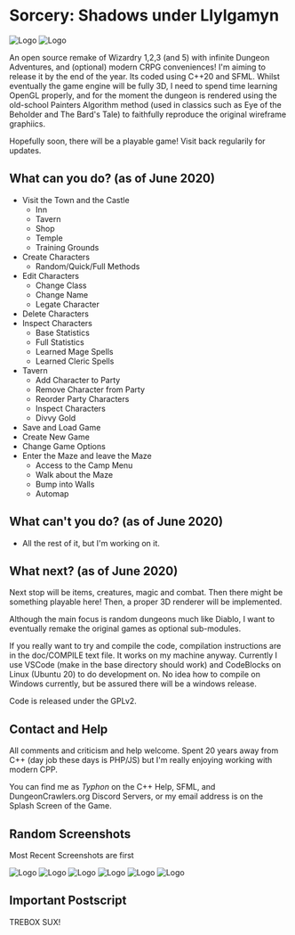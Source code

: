 # Sorcery: Shadows under Llylgamyn

![Logo](/promo/screen1.png)
![Logo](/promo/screen7.png)

An open source remake of Wizardry 1,2,3 (and 5) with infinite Dungeon
Adventures, and (optional) modern CRPG conveniences! I'm aiming to release it by
the end of the year. Its coded using C++20 and SFML. Whilst eventually the game
engine will be fully 3D, I need to spend time learning OpenGL properly, and for
the moment the dungeon is rendered using the old-school Painters
Algorithm method (used in classics such as Eye of the Beholder and The Bard's
Tale) to faithfully reproduce the original wireframe graphiics.

Hopefully soon, there will be a playable game! Visit back regularily for
updates.

## What can you do? (as of June 2020)

* Visit the Town and the Castle
  * Inn
  * Tavern
  * Shop
  * Temple
  * Training Grounds
* Create Characters
  * Random/Quick/Full Methods
* Edit Characters
  * Change Class
  * Change Name
  * Legate Character
* Delete Characters
* Inspect Characters
  * Base Statistics
  * Full Statistics
  * Learned Mage Spells
  * Learned Cleric Spells
* Tavern
  * Add Character to Party
  * Remove Character from Party
  * Reorder Party Characters
  * Inspect Characters
  * Divvy Gold
* Save and Load Game
* Create New Game
* Change Game Options
* Enter the Maze and leave the Maze
  * Access to the Camp Menu
  * Walk about the Maze
  * Bump into Walls
  * Automap

## What can't you do? (as of June 2020)

* All the rest of it, but I'm working on it.

## What next? (as of June 2020)

Next stop will be items, creatures, magic and combat. Then there might be
something playable here! Then, a proper 3D renderer will be implemented.

Although the main focus is random dungeons much like Diablo, I want to
eventually remake the original games as optional sub-modules.

If you really want to try and compile the code, compilation instructions are in
the doc/COMPILE text file. It works on my machine anyway. Currently I use VSCode
(make in the base directory should work) and CodeBlocks on Linux (Ubuntu 20) to
do development on. No idea how to compile on Windows currently, but be assured
there will be a windows release.

Code is released under the GPLv2.

## Contact and Help

All comments and criticism and help welcome. Spent 20 years away from C++ (day
job these days is PHP/JS) but I'm really enjoying working with modern CPP.

You can find me as *Typhon* on the C++ Help, SFML, and DungeonCrawlers.org
Discord Servers, or my email address is on the Splash Screen of the Game.

## Random Screenshots

Most Recent Screenshots are first

![Logo](/promo/screen7.png)
![Logo](/promo/screen6.png)
![Logo](/promo/screen2.png)
![Logo](/promo/screen3.png)
![Logo](/promo/screen4.png)
![Logo](/promo/screen5.png)

## Important Postscript

TREBOX SUX!
